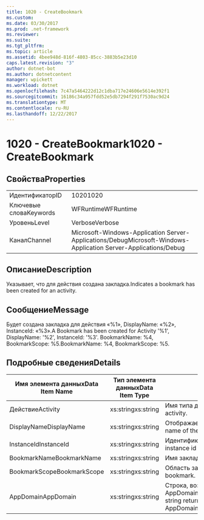 ```yaml
---
title: 1020 - CreateBookmark
ms.custom: 
ms.date: 03/30/2017
ms.prod: .net-framework
ms.reviewer: 
ms.suite: 
ms.tgt_pltfrm: 
ms.topic: article
ms.assetid: 4bee948d-816f-4803-85cc-3883b5e23d10
caps.latest.revision: "3"
author: dotnet-bot
ms.author: dotnetcontent
manager: wpickett
ms.workload: dotnet
ms.openlocfilehash: 7c47a5464222d12c1dba717e24606e5614e392f1
ms.sourcegitcommit: 16186c34a957fdd52e5db7294f291f7530ac9d24
ms.translationtype: MT
ms.contentlocale: ru-RU
ms.lasthandoff: 12/22/2017
---
```

# <a name="1020---createbookmark"></a><span data-ttu-id="a2d37-102">1020 - CreateBookmark</span><span class="sxs-lookup"><span data-stu-id="a2d37-102">1020 - CreateBookmark</span></span>
## <a name="properties"></a><span data-ttu-id="a2d37-103">Свойства</span><span class="sxs-lookup"><span data-stu-id="a2d37-103">Properties</span></span>  
  
|||  
|-|-|  
|<span data-ttu-id="a2d37-104">Идентификатор</span><span class="sxs-lookup"><span data-stu-id="a2d37-104">ID</span></span>|<span data-ttu-id="a2d37-105">1020</span><span class="sxs-lookup"><span data-stu-id="a2d37-105">1020</span></span>|  
|<span data-ttu-id="a2d37-106">Ключевые слова</span><span class="sxs-lookup"><span data-stu-id="a2d37-106">Keywords</span></span>|<span data-ttu-id="a2d37-107">WFRuntime</span><span class="sxs-lookup"><span data-stu-id="a2d37-107">WFRuntime</span></span>|  
|<span data-ttu-id="a2d37-108">Уровень</span><span class="sxs-lookup"><span data-stu-id="a2d37-108">Level</span></span>|<span data-ttu-id="a2d37-109">Verbose</span><span class="sxs-lookup"><span data-stu-id="a2d37-109">Verbose</span></span>|  
|<span data-ttu-id="a2d37-110">Канал</span><span class="sxs-lookup"><span data-stu-id="a2d37-110">Channel</span></span>|<span data-ttu-id="a2d37-111">Microsoft-Windows-Application Server-Applications/Debug</span><span class="sxs-lookup"><span data-stu-id="a2d37-111">Microsoft-Windows-Application Server-Applications/Debug</span></span>|  
  
## <a name="description"></a><span data-ttu-id="a2d37-112">Описание</span><span class="sxs-lookup"><span data-stu-id="a2d37-112">Description</span></span>  
 <span data-ttu-id="a2d37-113">Указывает, что для действия создана закладка.</span><span class="sxs-lookup"><span data-stu-id="a2d37-113">Indicates a bookmark has been created for an activity.</span></span>  
  
## <a name="message"></a><span data-ttu-id="a2d37-114">Сообщение</span><span class="sxs-lookup"><span data-stu-id="a2d37-114">Message</span></span>  
 <span data-ttu-id="a2d37-115">Будет создана закладка для действия «%1», DisplayName: «%2», InstanceId: «%3».</span><span class="sxs-lookup"><span data-stu-id="a2d37-115">A Bookmark has been created for Activity '%1', DisplayName: '%2', InstanceId: '%3'.</span></span>  <span data-ttu-id="a2d37-116">BookmarkName: %4, BookmarkScope: %5.</span><span class="sxs-lookup"><span data-stu-id="a2d37-116">BookmarkName: %4, BookmarkScope: %5.</span></span>  
  
## <a name="details"></a><span data-ttu-id="a2d37-117">Подробные сведения</span><span class="sxs-lookup"><span data-stu-id="a2d37-117">Details</span></span>  
  
|<span data-ttu-id="a2d37-118">Имя элемента данных</span><span class="sxs-lookup"><span data-stu-id="a2d37-118">Data Item Name</span></span>|<span data-ttu-id="a2d37-119">Тип элемента данных</span><span class="sxs-lookup"><span data-stu-id="a2d37-119">Data Item Type</span></span>|<span data-ttu-id="a2d37-120">Описание</span><span class="sxs-lookup"><span data-stu-id="a2d37-120">Description</span></span>|  
|--------------------|--------------------|-----------------|  
|<span data-ttu-id="a2d37-121">Действие</span><span class="sxs-lookup"><span data-stu-id="a2d37-121">Activity</span></span>|<span data-ttu-id="a2d37-122">xs:string</span><span class="sxs-lookup"><span data-stu-id="a2d37-122">xs:string</span></span>|<span data-ttu-id="a2d37-123">Имя типа действия.</span><span class="sxs-lookup"><span data-stu-id="a2d37-123">The type name of the activity.</span></span>|  
|<span data-ttu-id="a2d37-124">DisplayName</span><span class="sxs-lookup"><span data-stu-id="a2d37-124">DisplayName</span></span>|<span data-ttu-id="a2d37-125">xs:string</span><span class="sxs-lookup"><span data-stu-id="a2d37-125">xs:string</span></span>|<span data-ttu-id="a2d37-126">Отображаемое имя действия.</span><span class="sxs-lookup"><span data-stu-id="a2d37-126">The display name of the activity.</span></span>|  
|<span data-ttu-id="a2d37-127">InstanceId</span><span class="sxs-lookup"><span data-stu-id="a2d37-127">InstanceId</span></span>|<span data-ttu-id="a2d37-128">xs:string</span><span class="sxs-lookup"><span data-stu-id="a2d37-128">xs:string</span></span>|<span data-ttu-id="a2d37-129">Идентификатор экземпляра действия.</span><span class="sxs-lookup"><span data-stu-id="a2d37-129">The instance id of the activity.</span></span>|  
|<span data-ttu-id="a2d37-130">BookmarkName</span><span class="sxs-lookup"><span data-stu-id="a2d37-130">BookmarkName</span></span>|<span data-ttu-id="a2d37-131">xs:string</span><span class="sxs-lookup"><span data-stu-id="a2d37-131">xs:string</span></span>|<span data-ttu-id="a2d37-132">Имя закладки.</span><span class="sxs-lookup"><span data-stu-id="a2d37-132">The name of the bookmark.</span></span>|  
|<span data-ttu-id="a2d37-133">BookmarkScope</span><span class="sxs-lookup"><span data-stu-id="a2d37-133">BookmarkScope</span></span>|<span data-ttu-id="a2d37-134">xs:string</span><span class="sxs-lookup"><span data-stu-id="a2d37-134">xs:string</span></span>|<span data-ttu-id="a2d37-135">Область закладки.</span><span class="sxs-lookup"><span data-stu-id="a2d37-135">The scope of the bookmark.</span></span>|  
|<span data-ttu-id="a2d37-136">AppDomain</span><span class="sxs-lookup"><span data-stu-id="a2d37-136">AppDomain</span></span>|<span data-ttu-id="a2d37-137">xs:string</span><span class="sxs-lookup"><span data-stu-id="a2d37-137">xs:string</span></span>|<span data-ttu-id="a2d37-138">Строка, возвращаемая AppDomain.CurrentDomain.FriendlyName.</span><span class="sxs-lookup"><span data-stu-id="a2d37-138">The string returned by AppDomain.CurrentDomain.FriendlyName.</span></span>|
